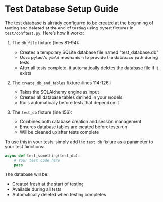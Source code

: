 # Test Database Setup Guide

The test database is already configured to be created at the beginning of testing and deleted at the end of testing using pytest fixtures in `test/conftest.py`. Here's how it works:

1. The `db_file` fixture (lines 81-94):
   - Creates a temporary SQLite database file named "test_database.db"
   - Uses pytest's `yield` mechanism to provide the database path during tests
   - After all tests complete, it automatically deletes the database file if it exists

2. The `create_db_and_tables` fixture (lines 114-126):
   - Takes the SQLAlchemy engine as input
   - Creates all database tables defined in your models
   - Runs automatically before tests that depend on it

3. The `test_db` fixture (line 156):
   - Combines both database creation and session management
   - Ensures database tables are created before tests run
   - Will be cleaned up after tests complete

To use this in your tests, simply add the `test_db` fixture as a parameter to your test functions:

```python
async def test_something(test_db):
    # Your test code here
    pass
```

The database will be:
- Created fresh at the start of testing
- Available during all tests
- Automatically deleted when testing completes